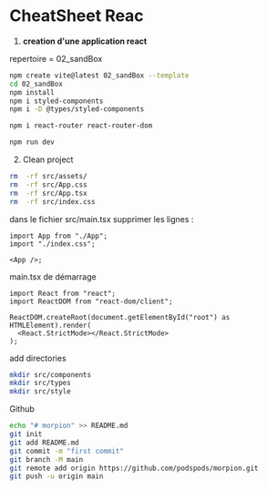 # CheatSheet Reac

1. **creation d'une application react**

repertoire = 02_sandBox

```bash
npm create vite@latest 02_sandBox --template
cd 02_sandBox
npm install
npm i styled-components
npm i -D @types/styled-components

npm i react-router react-router-dom

npm run dev
```

2. Clean project

```bash
rm  -rf src/assets/
rm  -rf src/App.css
rm  -rf src/App.tsx
rm  -rf src/index.css
```

dans le fichier src/main.tsx
supprimer les lignes :

```tsx
import App from "./App";
import "./index.css";

<App />;
```

main.tsx de démarrage

```tsx
import React from "react";
import ReactDOM from "react-dom/client";

ReactDOM.createRoot(document.getElementById("root") as HTMLElement).render(
  <React.StrictMode></React.StrictMode>
);
```

add directories

```bash
mkdir src/components
mkdir src/types
mkdir src/style
```

Github

```bash
echo "# morpion" >> README.md
git init
git add README.md
git commit -m "first commit"
git branch -M main
git remote add origin https://github.com/podspods/morpion.git
git push -u origin main
```
